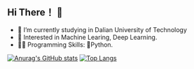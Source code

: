 ## Hi There！ 👋



- 📖 I’m currently studying in Dalian University of Technology 
- 🌟 Interested in Machine Learing, Deep Learning.
- 👨‍💻 Programming Skills: 🐍Python.

[![Anurag's GitHub stats](https://github-readme-stats.vercel.app/api?username=xiaolanting)](https://github.com/anuraghazra/github-readme-stats)
[![Top Langs](https://github-readme-stats.vercel.app/api/top-langs/?username=xiaolanting)](https://github.com/anuraghazra/github-readme-stats)

